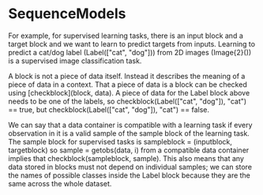 # SequenceModels

For example, for supervised learning tasks, there is an input block and a target block and we want to learn to predict targets from inputs. Learning to predict a cat/dog label (Label(["cat", "dog"])) from 2D images (Image{2}()) is a supervised image classification task.

A block is not a piece of data itself. Instead it describes the meaning of a piece of data in a context. That a piece of data is a block can be checked using [checkblock](block, data). A piece of data for the Label block above needs to be one of the labels, so checkblock(Label(["cat", "dog"]), "cat") == true, but checkblock(Label(["cat", "dog"]), "cat") == false.

We can say that a data container is compatible with a learning task if every observation in it is a valid sample of the sample block of the learning task. The sample block for supervised tasks is sampleblock = (inputblock, targetblock) so sample = getobs(data, i) from a compatible data container implies that checkblock(sampleblock, sample). This also means that any data stored in blocks must not depend on individual samples; we can store the names of possible classes inside the Label block because they are the same across the whole dataset.
